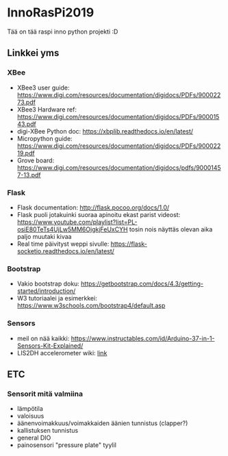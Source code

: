 # InnoRasPi2019
Tää on tää raspi inno python projekti :D

## Linkkei yms

### XBee
- XBee3 user guide: https://www.digi.com/resources/documentation/digidocs/PDFs/90002273.pdf
- XBee3 Hardware ref: https://www.digi.com/resources/documentation/digidocs/PDFs/90001543.pdf
- digi-XBee Python doc: https://xbplib.readthedocs.io/en/latest/
- Micropython guide: https://www.digi.com/resources/documentation/digidocs/PDFs/90002219.pdf
- Grove board: https://www.digi.com/resources/documentation/digidocs/pdfs/90001457-13.pdf

### Flask
- Flask documentation: http://flask.pocoo.org/docs/1.0/
- Flask puoli jotakuinki suoraa apinoitu ekast parist videost: https://www.youtube.com/playlist?list=PL-osiE80TeTs4UjLw5MM6OjgkjFeUxCYH tosin nois näyttäs olevan aika paljo muutaki kivaa
- Real time päivityst weppi sivulle: https://flask-socketio.readthedocs.io/en/latest/

### Bootstrap
- Vakio bootstrap doku: https://getbootstrap.com/docs/4.3/getting-started/introduction/
- W3 tutoriaalei ja esimerkkei: https://www.w3schools.com/bootstrap4/default.asp

### Sensors
- meil on nää kaikki: https://www.instructables.com/id/Arduino-37-in-1-Sensors-Kit-Explained/
- LIS2DH accelerometer wiki: [link](https://www.dfrobot.com/wiki/index.php/Gravity:_I2C_Triple_Axis_Accelerometer_-_LIS2DH_SKU:SEN0224)

## ETC

### Sensorit mitä valmiina
- lämpötila
- valoisuus
- äänenvoimakkuus/voimakkaiden äänien tunnistus (clapper?)
- kallistuksen tunnistus
- general DIO
- painosensori "pressure plate" tyylil
